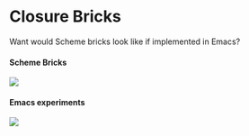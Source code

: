 # Closure Bricks

Want would Scheme bricks look like if implemented in Emacs?

#### Scheme Bricks

![](http://www.pawfal.org/dave/images/sbricks.jpg)

#### Emacs experiments

![](http://s16.postimg.org/ra925pn6d/bricks.png)
